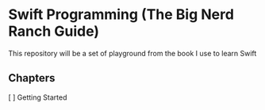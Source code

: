 # Swift Programming (The Big Nerd Ranch Guide)

This repository will be a set of playground from the book I use to learn Swift

## Chapters

[ ] Getting Started
